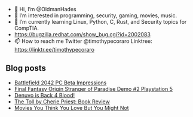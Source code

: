 - 👋 Hi, I’m @OldmanHades
- 👀 I’m interested in programming, security, gaming, movies, music.
- 🌱 I’m currently learning Linux, Python, C, Rust, and Security topics for CompTIA.
- https://bugzilla.redhat.com/show_bug.cgi?id=2002083
- 📫 How to reach me Twitter @timothypecoraro
Linktree: https://linktr.ee/timothypecoraro

## Blog posts
<!-- BLOG-POST-LIST:START -->
- [Battlefield 2042 PC Beta Impressions](https://medium.com/@timothypecoraro/battlefield-2042-pc-beta-impressions-93741cae6e74?source=rss-5097f5c9b801------2)
- [Final Fantasy Origin Stranger of Paradise Demo #2 Playstation 5](https://medium.com/@timothypecoraro/final-fantasy-origin-stranger-of-paradise-demo-2-playstation-5-71fabf18fdcf?source=rss-5097f5c9b801------2)
- [Denuvo is Back 4 Blood!](https://medium.com/@timothypecoraro/denuvo-is-back-4-blood-f820917f75e6?source=rss-5097f5c9b801------2)
- [The Toll by Cherie Priest: Book Review](https://medium.com/@timothypecoraro/the-toll-by-cherie-priest-book-review-ea48d120e166?source=rss-5097f5c9b801------2)
- [Movies You Think You Love But You Might Not](https://medium.com/@timothypecoraro/movies-you-think-you-love-but-you-might-not-e65221032e9?source=rss-5097f5c9b801------2)
<!-- BLOG-POST-LIST:END -->
